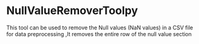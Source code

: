# NullValueRemoverToolpy
This tool can be used to remove the Null values (NaN values) in a CSV file for data preprocessing  ,It removes the entire row of the null value section

